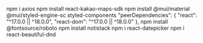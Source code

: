 
npm i axios
npm install react-kakao-maps-sdk
npm install @mui/material @mui/styled-engine-sc styled-components
"peerDependencies": {
    "react": "^17.0.0 || ^18.0.0",
    "react-dom": "^17.0.0 || ^18.0.0"
  },
npm install @fontsource/roboto
npm install notistack
npm i react-datepicker
npm i react-beautiful-dnd